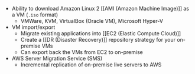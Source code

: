 - Ability to download Amazon Linux 2 [[AMI (Amazon Machine Image)]] as a VM (`.iso` format)
	- VMWare, KVM, VirtualBox (Oracle VM), Microsoft Hyper-V
- VM import/export
	- Migrate existing applications into [[EC2 (Elastic Compute Cloud)]]
	- Create a [[DR (Disaster Recovery)]] repository strategy for your on-premise VMs
	- Can export back the VMs from EC2 to on-premise
- AWS Server Migration Service (SMS)
	- Incremental replication of on-premise live servers to AWS